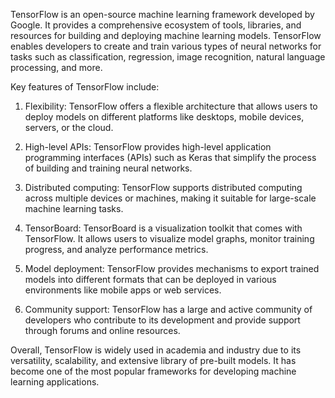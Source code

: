 
TensorFlow is an open-source machine learning framework developed by Google. It provides a comprehensive ecosystem of tools, libraries, and resources for building and deploying machine learning models. TensorFlow enables developers to create and train various types of neural networks for tasks such as classification, regression, image recognition, natural language processing, and more.

Key features of TensorFlow include:

1. Flexibility: TensorFlow offers a flexible architecture that allows users to deploy models on different platforms like desktops, mobile devices, servers, or the cloud.

2. High-level APIs: TensorFlow provides high-level application programming interfaces (APIs) such as Keras that simplify the process of building and training neural networks.

3. Distributed computing: TensorFlow supports distributed computing across multiple devices or machines, making it suitable for large-scale machine learning tasks.

4. TensorBoard: TensorBoard is a visualization toolkit that comes with TensorFlow. It allows users to visualize model graphs, monitor training progress, and analyze performance metrics.

5. Model deployment: TensorFlow provides mechanisms to export trained models into different formats that can be deployed in various environments like mobile apps or web services.

6. Community support: TensorFlow has a large and active community of developers who contribute to its development and provide support through forums and online resources.

Overall, TensorFlow is widely used in academia and industry due to its versatility, scalability, and extensive library of pre-built models. It has become one of the most popular frameworks for developing machine learning applications.